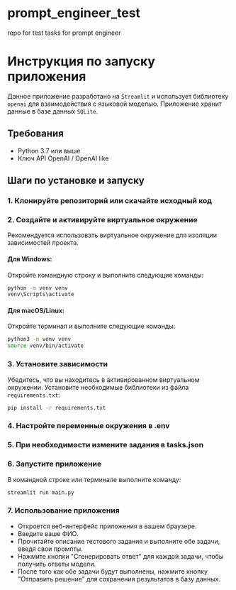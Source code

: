 # prompt_engineer_test
repo for test tasks for prompt engineer

# Инструкция по запуску приложения

Данное приложение разработано на `Streamlit` и использует библиотеку `openai` для взаимодействия с языковой моделью. Приложение хранит данные в базе данных `SQLite`.

## Требования

- Python 3.7 или выше
- Ключ API OpenAI / OpenAI like

## Шаги по установке и запуску

### 1. Клонируйте репозиторий или скачайте исходный код

### 2. Создайте и активируйте виртуальное окружение

Рекомендуется использовать виртуальное окружение для изоляции зависимостей проекта.

#### Для Windows:

Откройте командную строку и выполните следующие команды:

```bash
python -m venv venv
venv\Scripts\activate
```

#### Для macOS/Linux:

Откройте терминал и выполните следующие команды:

```bash
python3 -m venv venv
source venv/bin/activate
```

### 3. Установите зависимости

Убедитесь, что вы находитесь в активированном виртуальном окружении. Установите необходимые библиотеки из файла `requirements.txt`:

```bash
pip install -r requirements.txt
```

### 4. Настройте переменные окружения в .env

### 5. При необходимости измените задания в tasks.json

### 6. Запустите приложение

В командной строке или терминале выполните команду:

```bash
streamlit run main.py
```

### 7. Использование приложения

- Откроется веб-интерфейс приложения в вашем браузере.
- Введите ваше ФИО.
- Прочитайте описание тестового задания и выполните обе задачи, введя свои промпты.
- Нажмите кнопки "Сгенерировать ответ" для каждой задачи, чтобы получить ответы модели.
- После того как обе задачи будут выполнены, нажмите кнопку "Отправить решение" для сохранения результатов в базу данных.
